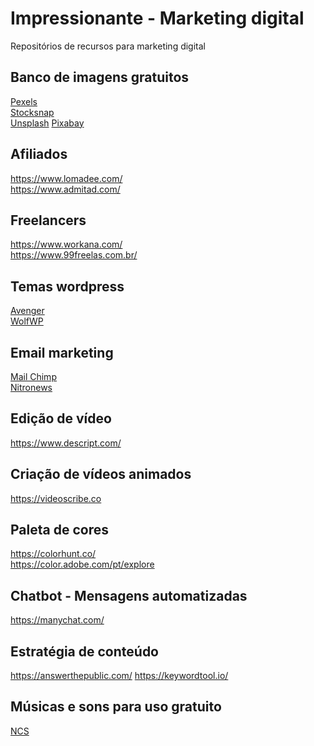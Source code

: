 # Impressionante - Marketing digital
Repositórios de recursos para marketing digital

## Banco de imagens gratuitos
[Pexels](https://www.pexels.com/pt-br/)<br>
[Stocksnap](https://stocksnap.io/)<br>
[Unsplash](https://unsplash.com/)
[Pixabay](https://pixabay.com/)

## Afiliados
https://www.lomadee.com/<br>
https://www.admitad.com/

## Freelancers
https://www.workana.com/<br>
https://www.99freelas.com.br/

## Temas wordpress
[Avenger](https://go.hotmart.com/F42691831O)<br>
[WolfWP](https://edzz.la/VB61F?a=115571)

## Email marketing
[Mail Chimp](https://mailchimp.com/)<br>
[Nitronews](https://www.nitronews.com.br/)

## Edição de vídeo
https://www.descript.com/

## Criação de vídeos animados
https://videoscribe.co

## Paleta de cores
https://colorhunt.co/<br>
https://color.adobe.com/pt/explore

## Chatbot - Mensagens automatizadas
https://manychat.com/

## Estratégia de conteúdo
https://answerthepublic.com/
https://keywordtool.io/

## Músicas e sons para uso gratuito
[NCS](https://ncs.io/)


